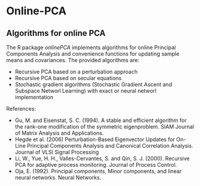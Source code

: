 Online-PCA
==========

## Algorithms for online PCA

The R package *onlinePCA* implements algorithms for online Principal Components Analysis and convenience functions for updating sample means and covariances. The provided algorithms are: 

- Recursive PCA based on a perturbation approach
- Recursive PCA based on secular equations
- Stochastic gradient algorithms (Stochastic Gradient Ascent and Subspace Networl Learning) with exact or neural networl implementation

References: 

- Gu, M. and Eisenstat, S. C. (1994). A stable and efficient algorithm for the rank-one modification of the symmetric eigenproblem. SIAM Journal of Matrix Analysis and Applications.
- Hegde et al. (2006) Perturbation-Based Eigenvector Updates for On-Line Principal Components Analysis and Canonical Correlation Analysis. Journal of VLSI Signal Processing
- Li, W., Yue, H. H., Valles-Cervantes, S. and Qin, S. J. (2000). Recursive PCA for adaptive process monitoring. Journal of Process Control.
- Oja, E. (1992). Principal components, Minor components, and linear neural networks. Neural Networks.
